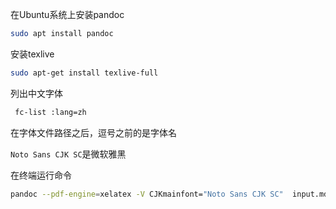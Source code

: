 在Ubuntu系统上安装pandoc

```bash
sudo apt install pandoc
```

安装texlive

```bash
sudo apt-get install texlive-full
```

列出中文字体

```bash
 fc-list :lang=zh
```

在字体文件路径之后，逗号之前的是字体名

`Noto Sans CJK SC`是微软雅黑

在终端运行命令

```bash
pandoc --pdf-engine=xelatex -V CJKmainfont="Noto Sans CJK SC"  input.md -o output.pdf
```